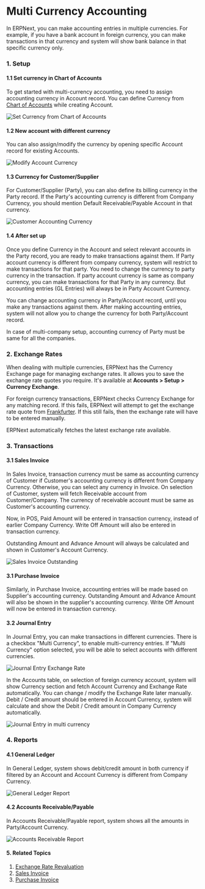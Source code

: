 <!-- add-breadcrumbs -->
# Multi Currency Accounting

In ERPNext, you can make accounting entries in multiple currencies. For example, if you have a bank account in foreign currency, you can make transactions in that currency and system will show bank balance in that specific currency only.

### 1. Setup
#### 1.1 Set currency in Chart of Accounts
To get started with multi-currency accounting, you need to assign accounting currency in Account record. You can define Currency from [Chart of Accounts](/docs/user/manual/en/accounts/chart-of-accounts) while creating Account.

<img class="screenshot" alt="Set Currency from Chart of Accounts"  	src="{{docs_base_url}}/assets/img/accounts/multi-currency/chart-of-accounts.png">

#### 1.2 New account with different currency
You can also assign/modify the currency by opening specific Account record for existing Accounts.

<img class="screenshot" alt="Modify Account Currency"  	src="{{docs_base_url}}/assets/img/accounts/multi-currency/account.png">

#### 1.3 Currency for Customer/Supplier
For Customer/Supplier (Party), you can also define its billing currency in the Party record. If the Party's accounting currency is different from Company Currency, you should mention Default Receivable/Payable Account in that currency.

<img class="screenshot" alt="Customer Accounting Currency"  	src="{{docs_base_url}}/assets/img/accounts/multi-currency/customer.png">

#### 1.4 After set up
Once you define Currency in the Account and select relevant accounts in the Party record, you are ready to make transactions against them. If Party account currency is different from company currency, system will restrict to make transactions for that party. You need to change the currency to party currency in the transaction. If party account currency is same as company currency, you can make transactions for that Party in any currency. But accounting entries (GL Entries) will always be in Party Account Currency.

You can change accounting currency in Party/Account record, until you make any transactions against them. After making accounting entries, system will not allow you to change the currency for both Party/Account record.

In case of multi-company setup, accounting currency of Party must be same for all the companies.

### 2. Exchange Rates
When dealing with multiple currencies, ERPNext has the Currency Exchange page for managing exchange rates. It allows you to save the exchange rate quotes you require. It's available at **Accounts > Setup > Currency Exchange**.

For foreign currency transactions, ERPNext checks Currency Exchange for any matching record. If this fails, ERPNext will attempt to get the exchange rate quote from [Frankfurter](https://www.frankfurter.app). If this still fails, then the exchange rate will have to be entered manually.

ERPNext automatically fetches the latest exchange rate available.


### 3. Transactions

#### 3.1 Sales Invoice

In Sales Invoice, transaction currency must be same as accounting currency of Customer if Customer's accounting currency is different from Company Currency. Otherwise, you can select any currency in Invoice. On selection of Customer, system will fetch Receivable account from Customer/Company. The currency of receivable account must be same as Customer's accounting currency.

Now, in POS, Paid Amount will be entered in transaction currency, instead of earlier Company Currency. Write Off Amount will also be entered in transaction currency.

Outstanding Amount and Advance Amount will always be calculated and shown in Customer's Account Currency.

<img class="screenshot" alt="Sales Invoice Outstanding"  	src="{{docs_base_url}}/assets/img/accounts/multi-currency/sales-invoice.png">

#### 3.1 Purchase Invoice

Similarly, in Purchase Invoice, accounting entries will be made based on Supplier's accounting currency. Outstanding Amount and Advance Amount will also be shown in the supplier's accounting currency. Write Off Amount will now be entered in transaction currency.

#### 3.2 Journal Entry

In Journal Entry, you can make transactions in different currencies. There is a checkbox "Multi Currency", to enable multi-currency entries. If "Multi Currency" option selected, you will be able to select accounts with different currencies.

<img class="screenshot" alt="Journal Entry Exchange Rate"  	src="{{docs_base_url}}/assets/img/accounts/multi-currency/journal-entry-multi-currency.png">
 
In the Accounts table, on selection of foreign currency account, system will show Currency section and fetch Account Currency and Exchange Rate automatically. You can change / modify the Exchange Rate later manually. Debit / Credit amount should be entered in Account Currency, system will calculate and show the Debit / Credit amount in Company Currency automatically.

<img class="screenshot" alt="Journal Entry in multi currency"  	src="{{docs_base_url}}/assets/img/accounts/multi-currency/journal-entry-row.png">

### 4. Reports

#### 4.1 General Ledger

In General Ledger, system shows debit/credit amount in both currency if filtered by an Account and Account Currency is different from Company Currency.

<img class="screenshot" alt="General Ledger Report"  	src="{{docs_base_url}}/assets/img/accounts/multi-currency/general-ledger.png">

#### 4.2 Accounts Receivable/Payable

In Accounts Receivable/Payable report, system shows all the amounts in Party/Account Currency.

<img class="screenshot" alt="Accounts Receivable Report"  	src="{{docs_base_url}}/assets/img/accounts/multi-currency/accounts-receivable.png">

#### 5. Related Topics
1. [Exchange Rate Revaluation](/docs/user/manual/en/accounts/exchange-rate-revaluation)
1. [Sales Invoice](/docs/user/manual/en/accounts/sales-invoice)
1. [Purchase Invoice](/docs/user/manual/en/accounts/purchase-invoice)
